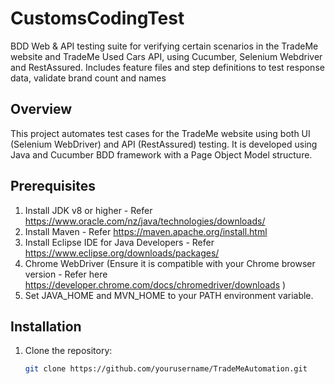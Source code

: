 # CustomsCodingTest
BDD Web &amp; API testing suite for verifying certain scenarios in the TradeMe website and TradeMe Used Cars API, using Cucumber, Selenium Webdriver and RestAssured. Includes feature files and step definitions to test response data, validate brand count and names

## Overview
This project automates test cases for the TradeMe website using both UI (Selenium WebDriver) and API (RestAssured) testing. It is developed using Java and Cucumber BDD framework with a Page Object Model structure.

## Prerequisites
1. Install JDK v8 or higher - Refer https://www.oracle.com/nz/java/technologies/downloads/
2. Install Maven - Refer https://maven.apache.org/install.html
3. Install Eclipse IDE for Java Developers - Refer https://www.eclipse.org/downloads/packages/
4. Chrome WebDriver (Ensure it is compatible with your Chrome browser version - Refer here https://developer.chrome.com/docs/chromedriver/downloads )
5. Set JAVA_HOME and MVN_HOME to your PATH environment variable. 

## Installation
1. Clone the repository:
   ```bash
   git clone https://github.com/yourusername/TradeMeAutomation.git
